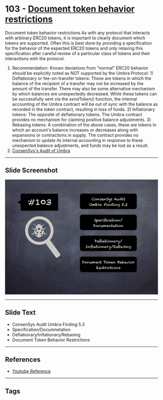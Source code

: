 
# 103 - [Document token behavior restrictions](./Document%20token%20behavior%20restrictions.md)

Document token behavior restrictions As with any protocol that interacts with arbitrary ERC20 tokens, it is important to clearly document which tokens are supported. Often this is best done by providing a specification for the behavior of the expected ERC20 tokens and only relaxing this specification after careful review of a particular class of tokens and their interactions with the protocol.


1. Recommendation: Known deviations from "normal" ERC20 behavior should be explicitly noted as NOT supported by the Umbra Protocol: 1) Deflationary or fee-on-transfer tokens: These are tokens in which the balance of the recipient of a transfer may not be increased by the amount of the transfer. There may also be some alternative mechanism by which balances are unexpectedly decreased. While these tokens can be successfully sent via the _sendToken()_ function, the internal accounting of the Umbra contract will be out of sync with the balance as recorded in the token contract, resulting in loss of funds. 2) Inflationary tokens: The opposite of deflationary tokens. The Umbra contract provides no mechanism for claiming positive balance adjustments. 3) Rebasing tokens: A combination of the above cases, these are tokens in which an account's balance increases or decreases along with expansions or contractions in supply. The contract provides no mechanism to update its internal accounting in response to these unexpected balance adjustments, and funds may be lost as a result.
2. [ConsenSys's Audit of Umbra](https://consensys.net/diligence/audits/2021/03/umbra-smart-contracts/#document-token-behavior-restrictions)


___
## Slide Screenshot
![103.png](../../images/8.%20Audit%20Findings%20201/103.png)
___
## Slide Text
- ConsenSys Audit Umbra Finding 5.3
- Specification/Documnetation
- Deflationary/Inflationary/Rebasing
- Document Token Behavior Restrictions
___
## References
- [Youtube Reference](https://youtu.be/IXm6JAprhuw?t=176)
___
## Tags
